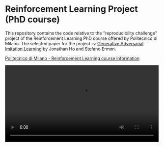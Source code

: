 # Reinforcement Learning Project (PhD course)


This repository contains the code relative to the "reproducibility challenge" project of the Reinforcement Learning PhD course offered by Politecnico di Milano.
The selected paper for the project is: [Generative Adversarial Imitation Learning](https://arxiv.org/abs/1606.03476) by Jonathan Ho and Stefano Ermon.

[Politecnico di Milano - Reinforcement Learning course information](https://www11.ceda.polimi.it/manifestidott/manifestidott/controller/MainPublic.do?EVN_DETTAGLIOINSEGNAMENTO=EVENTO&c_insegn=061642&aa=2023&k_corso_la=1380)

<video src="[https://github.com/rayytsn9/ROBOTT/assets/79029536/62f541aa-aa8c-43f5-9ead-4b7a2e0d7c2a](https://github.com/lucasubitoni/Reinforcement_Learning_Project_PhD_course/blob/main/TRPO%20Experts/results_Ant-v2/content/log/Ant-v2/expert.mp4)" width="500" />

<hr>

#### CODE DESCRIPTION:
The code ("main.ipynb") is meant to work on Google Colab (last check: 28th June 2024). 
The setup of the Jupyter Notebook is subdivided in the following sections:

- <b>Install packages</b>: it installs the necessary packages (including MuJoCo) and loads the RL_project folder (which you can download from this GitHub repository) from your Google Drive account. A script from the imitation Python library is corrected

- <b>General functions</b>: definition of Python functions useful throughout the code

The main code is then subdivided in the following sections:

1. <b>Creating the environment for both the expert policy and the imitation algorithms</b>: creations of the environments (must run)
2. <b>Train the expert algorithm</b>: uses TRPO to train an expert policy and a random policy (optional, if you already have run this, it can be skipped! Load the previous results in the Google Colab file manager and go to number 3.)
3. <b>Imitation learning</b>: defines the imitation learning algorithm implemented, i.e., Behavioral Cloning and GAIL. (must run)
4. <b>Compare the GAIL and Behavioral Cloning to the expert</b>: train and compare the imitation algorithms to the expert and the random policy (must run)
5. <b>Plot curves to visualize the comparison</b>: generates the normalized curves present in the GAIL paper. If you already have the .csv results, you can directly load them in the Google Colab file manager

<hr>
